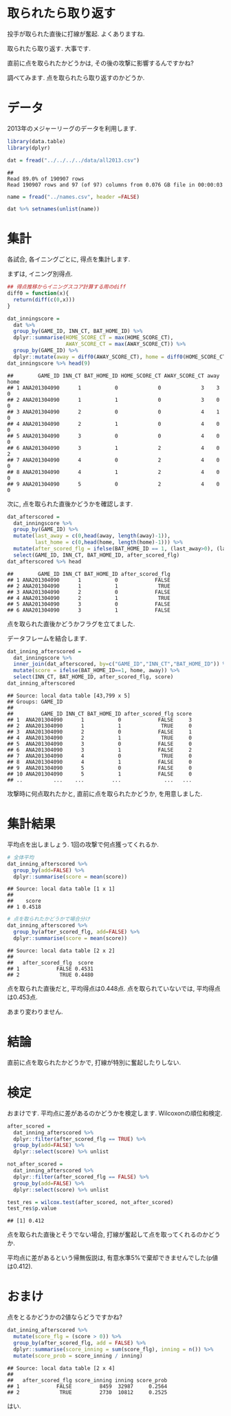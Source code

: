 取られたら取り返す
========================================================



投手が取られた直後に打線が奮起. よくありますね.

取られたら取り返す. 大事です.

直前に点を取られたかどうかは, その後の攻撃に影響するんですかね?

調べてみます. 点を取られたら取り返すのかどうか.


# データ
2013年のメジャーリーグのデータを利用します. 

```r
library(data.table)
library(dplyr)

dat = fread("../../../../data/all2013.csv")
```

```
## Read 89.0% of 190907 rowsRead 190907 rows and 97 (of 97) columns from 0.076 GB file in 00:00:03
```

```r
name = fread("../names.csv", header =FALSE)

dat %>% setnames(unlist(name))
```

# 集計

各試合, 各イニングごとに, 得点を集計します.

まずは, イニング別得点.

```r
## 得点推移からイニングスコア計算する用のdiff
diff0 = function(x){
  return(diff(c(0,x)))
}

dat_inningscore = 
  dat %>% 
  group_by(GAME_ID, INN_CT, BAT_HOME_ID) %>% 
  dplyr::summarise(HOME_SCORE_CT = max(HOME_SCORE_CT), 
                   AWAY_SCORE_CT = max(AWAY_SCORE_CT)) %>% 
  group_by(GAME_ID) %>% 
  dplyr::mutate(away = diff0(AWAY_SCORE_CT), home = diff0(HOME_SCORE_CT))
dat_inningscore %>% head(9)
```

```
##        GAME_ID INN_CT BAT_HOME_ID HOME_SCORE_CT AWAY_SCORE_CT away home
## 1 ANA201304090      1           0             0             3    3    0
## 2 ANA201304090      1           1             0             3    0    0
## 3 ANA201304090      2           0             0             4    1    0
## 4 ANA201304090      2           1             0             4    0    0
## 5 ANA201304090      3           0             0             4    0    0
## 6 ANA201304090      3           1             2             4    0    2
## 7 ANA201304090      4           0             2             4    0    0
## 8 ANA201304090      4           1             2             4    0    0
## 9 ANA201304090      5           0             2             4    0    0
```

次に, 点を取られた直後かどうかを確認します.

```r
dat_afterscored =
  dat_inningscore %>% 
  group_by(GAME_ID) %>% 
  mutate(last_away = c(0,head(away, length(away)-1)), 
         last_home = c(0,head(home, length(home)-1))) %>% 
  mutate(after_scored_flg = ifelse(BAT_HOME_ID == 1, (last_away>0), (last_home>0))) %>% 
  select(GAME_ID, INN_CT, BAT_HOME_ID, after_scored_flg)
dat_afterscored %>% head
```

```
##        GAME_ID INN_CT BAT_HOME_ID after_scored_flg
## 1 ANA201304090      1           0            FALSE
## 2 ANA201304090      1           1             TRUE
## 3 ANA201304090      2           0            FALSE
## 4 ANA201304090      2           1             TRUE
## 5 ANA201304090      3           0            FALSE
## 6 ANA201304090      3           1            FALSE
```
点を取られた直後かどうかフラグを立てました. 

データフレームを結合します.

```r
dat_inning_afterscored = 
  dat_inningscore %>% 
  inner_join(dat_afterscored, by=c("GAME_ID","INN_CT","BAT_HOME_ID")) %>%
  mutate(score = ifelse(BAT_HOME_ID==1, home, away)) %>% 
  select(INN_CT, BAT_HOME_ID, after_scored_flg, score)
dat_inning_afterscored
```

```
## Source: local data table [43,799 x 5]
## Groups: GAME_ID
## 
##         GAME_ID INN_CT BAT_HOME_ID after_scored_flg score
## 1  ANA201304090      1           0            FALSE     3
## 2  ANA201304090      1           1             TRUE     0
## 3  ANA201304090      2           0            FALSE     1
## 4  ANA201304090      2           1             TRUE     0
## 5  ANA201304090      3           0            FALSE     0
## 6  ANA201304090      3           1            FALSE     2
## 7  ANA201304090      4           0             TRUE     0
## 8  ANA201304090      4           1            FALSE     0
## 9  ANA201304090      5           0            FALSE     0
## 10 ANA201304090      5           1            FALSE     0
## ..          ...    ...         ...              ...   ...
```
攻撃時に何点取れたかと, 直前に点を取られたかどうか, を用意しました.

# 集計結果
平均点を出しましょう. 1回の攻撃で何点獲ってくれるか.

```r
# 全体平均
dat_inning_afterscored %>% 
  group_by(add=FALSE) %>% 
  dplyr::summarise(score = mean(score))
```

```
## Source: local data table [1 x 1]
## 
##    score
## 1 0.4518
```

```r
# 点を取られたかどうかで場合分け
dat_inning_afterscored %>% 
  group_by(after_scored_flg, add=FALSE) %>%
  dplyr::summarise(score = mean(score))
```

```
## Source: local data table [2 x 2]
## 
##   after_scored_flg  score
## 1            FALSE 0.4531
## 2             TRUE 0.4480
```

点を取られた直後だと, 平均得点は0.448点. 
点を取られていないでは, 平均得点は0.453点. 

あまり変わりません. 

# 結論

直前に点を取られたかどうかで, 打線が特別に奮起したりしない.

# 検定

おまけです. 平均点に差があるのかどうかを検定します.
Wilcoxonの順位和検定. 


```r
after_scored = 
  dat_inning_afterscored %>% 
  dplyr::filter(after_scored_flg == TRUE) %>% 
  group_by(add=FALSE) %>%
  dplyr::select(score) %>% unlist

not_after_scored = 
  dat_inning_afterscored %>% 
  dplyr::filter(after_scored_flg == FALSE) %>% 
  group_by(add=FALSE) %>%
  dplyr::select(score) %>% unlist

test_res = wilcox.test(after_scored, not_after_scored)
test_res$p.value
```

```
## [1] 0.412
```
点を取られた直後とそうでない場合, 
打線が奮起して点を取ってくれるのかどうか. 

平均点に差があるという帰無仮説は, 有意水準5%で棄却できませんでした(p値は0.412).

# おまけ

点をとるかどうかの2値ならどうですかね?

```r
dat_inning_afterscored %>%
  mutate(score_flg = (score > 0)) %>% 
  group_by(after_scored_flg, add = FALSE) %>% 
  dplyr::summarise(score_inning = sum(score_flg), inning = n()) %>% 
  mutate(score_prob = score_inning / inning)  
```

```
## Source: local data table [2 x 4]
## 
##   after_scored_flg score_inning inning score_prob
## 1            FALSE         8459  32987     0.2564
## 2             TRUE         2730  10812     0.2525
```
はい.
